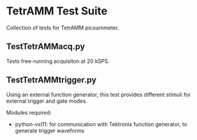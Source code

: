 

TetrAMM Test Suite
==================

Collection of tests for TetrAMM picoammeter.


TestTetrAMMacq.py
-----------------
Tests free-running acquisiton at 20 kSPS.


TestTetrAMMtrigger.py
---------------------

Using an external function generator, this test provides different stimuli for
external trigger and gate modes.


Modules required:

  * python-vxi11: for communication with Tektronix function generator, to
    generate trigger waveforms

